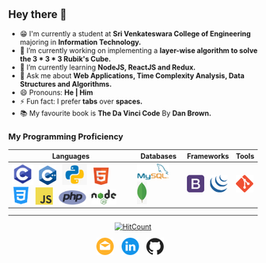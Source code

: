 ## Hey there 👋

- :grin: I'm currently a student at **Sri Venkateswara College of Engineering** majoring in **Information Technology.**
- 🔭 I’m currently working on implementing a **layer-wise algorithm to solve the 3 * 3 * 3 Rubik's Cube.**
- 🌱 I’m currently learning **NodeJS, ReactJS and Redux.**
- 💬 Ask me about **Web Applications, Time Complexity Analysis, Data Structures and Algorithms.**
- 😄 Pronouns: **He | Him**
- ⚡ Fun fact: I prefer **tabs** over **spaces.**
- :books: My favourite book is **The Da Vinci Code** By **Dan Brown.**

### My Programming Proficiency

| Languages | Databases  | Frameworks | Tools |
| --------- | ---------- | ---------- | ----- |
|<img src="img/c.png" width="44px">&nbsp;&nbsp; <img src="img/c++.png" width="35px">&nbsp;&nbsp; <img src="img/python.png" width="50px">&nbsp;&nbsp; <img src="img/html.png" width="35px">&nbsp;&nbsp; <img src="img/css.png" width="37px">&nbsp;&nbsp; <img src="img/js.png" width="35px">&nbsp;&nbsp; <img src="img/php.png" width="55px">&nbsp;&nbsp; <img src="img/nodejs.png" width="50px"> | <img src="img/mysql.png" width="65px">&nbsp;&nbsp; <img src="img/mongodb.png" width="20px">&nbsp;&nbsp; | <img src="img/bootstrap.png" width="35px">&nbsp;&nbsp; <img src="img/jquery.png" width="35px">| <img src="img/git.png" width="35px">

<hr>

<p align="center"><a href="http://hits.dwyl.com/Nilesh2000/Nilesh2000"><img src="http://hits.dwyl.com/Nilesh2000/Nilesh2000.svg" alt="HitCount"></a></p>
<p align="center">
  <a href="mailto:nileshlund@gmail.com"><img src="img/mail.png" width="35px" alt="Nilesh D - Email" /></a>
  &nbsp;&nbsp;  
  <a href="https://www.linkedin.com/in/nilesh2000/"><img src="img/linkedin.png" width="35px" alt="Nilesh D - Linkedin" /></a>
  &nbsp;&nbsp;  
  <a href="https://www.github.com/Nilesh2000"><img src="img/github.png" width="35px" alt="Nilesh D - GitHub" /></a>
  &nbsp;&nbsp;  
</p>
